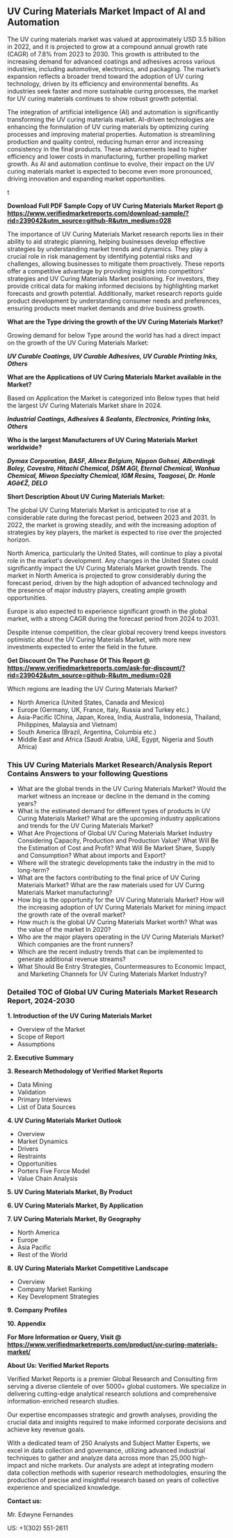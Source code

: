 <h2>UV Curing Materials Market Impact of AI and Automation</h2><p>The UV curing materials market was valued at approximately USD 3.5 billion in 2022, and it is projected to grow at a compound annual growth rate (CAGR) of 7.8% from 2023 to 2030. This growth is attributed to the increasing demand for advanced coatings and adhesives across various industries, including automotive, electronics, and packaging. The market’s expansion reflects a broader trend toward the adoption of UV curing technology, driven by its efficiency and environmental benefits. As industries seek faster and more sustainable curing processes, the market for UV curing materials continues to show robust growth potential.</p><p>The integration of artificial intelligence (AI) and automation is significantly transforming the UV curing materials market. AI-driven technologies are enhancing the formulation of UV curing materials by optimizing curing processes and improving material properties. Automation is streamlining production and quality control, reducing human error and increasing consistency in the final products. These advancements lead to higher efficiency and lower costs in manufacturing, further propelling market growth. As AI and automation continue to evolve, their impact on the UV curing materials market is expected to become even more pronounced, driving innovation and expanding market opportunities.</p>t</p><p id="" class=""><strong>Download Full PDF Sample Copy of UV Curing Materials Market Report @ <a href="https://www.verifiedmarketreports.com/download-sample/?rid=239042&utm_source=github-R&utm_medium=028" target="_blank">https://www.verifiedmarketreports.com/download-sample/?rid=239042&utm_source=github-R&utm_medium=028</a></strong></p><p>The importance of&nbsp;UV Curing Materials Market research reports lies in their ability to aid strategic planning, helping businesses develop effective strategies by understanding market trends and dynamics. They play a crucial role in risk management by identifying potential risks and challenges, allowing businesses to mitigate them proactively. These reports offer a competitive advantage by providing insights into competitors' strategies and UV Curing Materials Market positioning. For investors, they provide critical data for making informed decisions by highlighting market forecasts and growth potential. Additionally, market research reports guide product development by understanding consumer needs and preferences, ensuring products meet market demands and drive business growth.</p><p><strong>What are the&nbsp;Type driving the growth of the UV Curing Materials Market?</strong></p><p id="" class="">Growing demand for below Type around the world has had a direct impact on the growth of the UV Curing Materials Market:</p><em><strong>UV Curable Coatings, UV Curable Adhesives, UV Curable Printing Inks, Others</strong></em></p><strong>What are the&nbsp;Applications&nbsp;of UV Curing Materials Market available in the Market?</strong></p><p id="" class="">Based on Application the Market is categorized into Below types that held the largest UV Curing Materials Market share In 2024.</p><em><strong>Industrial Coatings, Adhesives & Sealants, Electronics, Printing Inks, Others</strong></em></p><strong>Who is the largest Manufacturers of UV Curing Materials Market worldwide?</strong></p><p><em><strong>Dymax Corporation, BASF, Allnex Belgium, Nippon Gohsei, Alberdingk Boley, Covestro, Hitachi Chemical, DSM AGI, Eternal Chemical, Wanhua Chemical, Miwon Specialty Chemical, IGM Resins, Toagosei, Dr. Honle AGâ€Ž, DELO</strong></em></p><p id="" class=""><strong>Short Description About UV Curing Materials Market:</strong></p><p>The global UV Curing Materials Market is anticipated to rise at a considerable rate during the forecast period, between 2023 and 2031. In 2022, the market is growing steadily, and with the increasing adoption of strategies by key players, the market is expected to rise over the projected horizon.</p><p>North America, particularly the United States, will continue to play a pivotal role in the market's development. Any changes in the United States could significantly impact the UV Curing Materials Market growth trends. The market in North America is projected to grow considerably during the forecast period, driven by the high adoption of advanced technology and the presence of major industry players, creating ample growth opportunities.</p><p>Europe is also expected to experience significant growth in the global market, with a strong CAGR during the forecast period from 2024 to 2031.</p><p>Despite intense competition, the clear global recovery trend keeps investors optimistic about the UV Curing Materials Market, with more new investments expected to enter the field in the future.</p><p id="" class=""><strong>Get Discount On The Purchase Of This Report @ <a href="https://www.verifiedmarketreports.com/ask-for-discount/?rid=239042&utm_source=github-R&utm_medium=028" target="_blank">https://www.verifiedmarketreports.com/ask-for-discount/?rid=239042&utm_source=github-R&utm_medium=028</a></strong></p>Which regions are leading the UV Curing Materials Market?</p><ul><li>North America (United States, Canada and Mexico)</li><li>Europe (Germany, UK, France, Italy, Russia and Turkey etc.)</li><li>Asia-Pacific (China, Japan, Korea, India, Australia, Indonesia, Thailand, Philippines, Malaysia and Vietnam)</li><li>South America (Brazil, Argentina, Columbia etc.)</li><li>Middle East and Africa (Saudi Arabia, UAE, Egypt, Nigeria and South Africa)</li></ul><h3 id="" class="">This UV Curing Materials Market Research/Analysis Report Contains Answers to your following Questions</h3><ul><li>What are the global trends in the UV Curing Materials Market? Would the market witness an increase or decline in the demand in the coming years?</li><li>What is the estimated demand for different types of products in UV Curing Materials Market? What are the upcoming industry applications and trends for the UV Curing Materials Market?</li><li>What Are Projections of Global UV Curing Materials Market Industry Considering Capacity, Production and Production Value? What Will Be the Estimation of Cost and Profit? What Will Be Market Share, Supply and Consumption? What about imports and Export?</li><li>Where will the strategic developments take the industry in the mid to long-term?</li><li>What are the factors contributing to the final price of UV Curing Materials Market? What are the raw materials used for UV Curing Materials Market manufacturing?</li><li>How big is the opportunity for the UV Curing Materials Market? How will the increasing adoption of UV Curing Materials Market for mining impact the growth rate of the overall market?</li><li>How much is the global UV Curing Materials Market worth? What was the value of the market In 2020?</li><li>Who are the major players operating in the UV Curing Materials Market? Which companies are the front runners?</li><li>Which are the recent industry trends that can be implemented to generate additional revenue streams?</li><li>What Should Be Entry Strategies, Countermeasures to Economic Impact, and Marketing Channels for UV Curing Materials Market Industry?</li></ul><h3 id="" class="">Detailed TOC of Global UV Curing Materials Market Research Report, 2024-2030</h3><p id="" class=""><strong>1. Introduction of the UV Curing Materials Market</strong></p><ul><li>Overview of the Market</li><li>Scope of Report</li><li>Assumptions</li></ul><p id="" class=""><strong>2. Executive Summary</strong></p><p id="" class=""><strong>3. Research Methodology of Verified Market Reports</strong></p><ul><li>Data Mining</li><li>Validation</li><li>Primary Interviews</li><li>List of Data Sources</li></ul><p id="" class=""><strong>4. UV Curing Materials Market Outlook</strong></p><ul><li>Overview</li><li>Market Dynamics</li><li>Drivers</li><li>Restraints</li><li>Opportunities</li><li>Porters Five Force Model</li><li>Value Chain Analysis</li></ul><p id="" class=""><strong>5. UV Curing Materials Market, By Product</strong></p><p id="" class=""><strong>6. UV Curing Materials Market, By Application</strong></p><p id="" class=""><strong>7. UV Curing Materials Market, By Geography</strong></p><ul><li>North America</li><li>Europe</li><li>Asia Pacific</li><li>Rest of the World</li></ul><p id="" class=""><strong>8. UV Curing Materials Market Competitive Landscape</strong></p><ul><li>Overview</li><li>Company Market Ranking</li><li>Key Development Strategies</li></ul><p id="" class=""><strong>9. Company Profiles</strong></p><p id="" class=""><strong>10. Appendix</strong></p><p id="" class=""><strong>For More Information or Query, Visit @ <a href="https://www.verifiedmarketreports.com/product/uv-curing-materials-market/" target="_blank">https://www.verifiedmarketreports.com/product/uv-curing-materials-market/</a></strong></p><p id="" class=""><strong>About Us: Verified Market Reports</strong></p><p id="" class="">Verified Market Reports is a premier Global Research and Consulting firm serving a diverse clientele of over 5000+ global customers. We specialize in delivering cutting-edge analytical research solutions and comprehensive information-enriched research studies.</p><p id="" class="">Our expertise encompasses strategic and growth analyses, providing the crucial data and insights required to make informed corporate decisions and achieve key revenue goals.</p><p id="" class="">With a dedicated team of 250 Analysts and Subject Matter Experts, we excel in data collection and governance, utilizing advanced industrial techniques to gather and analyze data across more than 25,000 high-impact and niche markets. Our analysts are adept at integrating modern data collection methods with superior research methodologies, ensuring the production of precise and insightful research based on years of collective experience and specialized knowledge.</p><p id="" class=""><strong>Contact us:</strong></p><p id="" class="">Mr. Edwyne Fernandes</p><p id="" class="">US: +1(302) 551-2611</p>